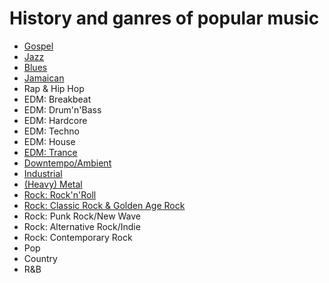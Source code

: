 # History and ganres of popular music
- [Gospel](../master/gospel.md)
- [Jazz](../master/jazz.md)
- [Blues](../master/blues.md)
- [Jamaican](../master/jamaican.md)
- Rap & Hip Hop
- EDM: Breakbeat
- EDM: Drum'n'Bass
- EDM: Hardcore
- EDM: Techno
- EDM: House
- [EDM: Trance](../master/trance.md)
- [Downtempo/Ambient](../master/downtempo.md)
- [Industrial](../master/industrial.md)
- [(Heavy) Metal](../master/metal.md)
- [Rock: Rock'n'Roll](../master/rocknroll.md)
- [Rock: Classic Rock & Golden Age Rock](../master/classic_rock.md)
- Rock: Punk Rock/New Wave
- Rock: Alternative Rock/Indie
- Rock: Contemporary Rock
- Pop
- Country
- R&B
